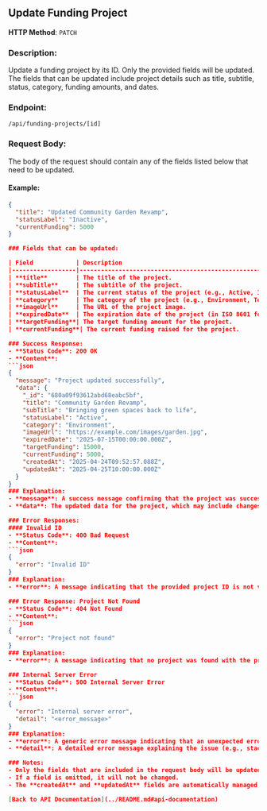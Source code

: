 ## Update Funding Project

**HTTP Method**: `PATCH`

### Description:

Update a funding project by its ID. Only the provided fields will be updated. The fields that can be updated include project details such as title, subtitle, status, category, funding amounts, and dates.

### Endpoint:

`/api/funding-projects/[id]`

### Request Body:

The body of the request should contain any of the fields listed below that need to be updated.

#### Example:

````json
{
  "title": "Updated Community Garden Revamp",
  "statusLabel": "Inactive",
  "currentFunding": 5000
}

### Fields that can be updated:

| Field            | Description                                                                 | Type                     | Notes                             |
|------------------|-----------------------------------------------------------------------------|--------------------------|-----------------------------------|
| **title**        | The title of the project.                                                   | string                   |                                   |
| **subTitle**     | The subtitle of the project.                                                | string                   |                                   |
| **statusLabel**  | The current status of the project (e.g., Active, Inactive).                 | string                   |                                   |
| **category**     | The category of the project (e.g., Environment, Technology).                | string                   |                                   |
| **imageUrl**     | The URL of the project image.                                               | string                   |                                   |
| **expiredDate**  | The expiration date of the project (in ISO 8601 format).                   | string (ISO 8601)         |                                   |
| **targetFunding**| The target funding amount for the project.                                  | number                   |                                   |
| **currentFunding**| The current funding raised for the project.                                | number                   |                                   |

### Success Response:
- **Status Code**: 200 OK
- **Content**:
```json
{
  "message": "Project updated successfully",
  "data": {
    "_id": "680a09f93612abd68eabc5bf",
    "title": "Community Garden Revamp",
    "subTitle": "Bringing green spaces back to life",
    "statusLabel": "Active",
    "category": "Environment",
    "imageUrl": "https://example.com/images/garden.jpg",
    "expiredDate": "2025-07-15T00:00:00.000Z",
    "targetFunding": 15000,
    "currentFunding": 5000,
    "createdAt": "2025-04-24T09:52:57.088Z",
    "updatedAt": "2025-04-25T10:00:00.000Z"
  }
}
### Explanation:
- **message**: A success message confirming that the project was successfully updated.
- **data**: The updated data for the project, which may include changes in the title, subtitle, status, category, funding amounts, etc.

### Error Responses:
#### Invalid ID
- **Status Code**: 400 Bad Request
- **Content**:
```json
{
  "error": "Invalid ID"
}
### Explanation:
- **error**: A message indicating that the provided project ID is not valid. This error will be returned if the provided project ID is not a valid MongoDB ObjectId.

### Error Response: Project Not Found
- **Status Code**: 404 Not Found
- **Content**:
```json
{
  "error": "Project not found"
}
### Explanation:
- **error**: A message indicating that no project was found with the provided ID. This error will be returned if no project exists with the provided project ID.

### Internal Server Error
- **Status Code**: 500 Internal Server Error
- **Content**:
```json
{
  "error": "Internal server error",
  "detail": "<error_message>"
}
### Explanation:
- **error**: A generic error message indicating that an unexpected error occurred while processing the request.
- **detail**: A detailed error message explaining the issue (e.g., stack trace). This error will be returned in case of an internal server error.

### Notes:
- Only the fields that are included in the request body will be updated.
- If a field is omitted, it will not be changed.
- The **createdAt** and **updatedAt** fields are automatically managed by the server and cannot be directly modified by the user.

[Back to API Documentation](../README.md#api-documentation)
````
